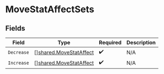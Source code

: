 # MoveStatAffectSets


## Fields

| Field                                                            | Type                                                             | Required                                                         | Description                                                      |
| ---------------------------------------------------------------- | ---------------------------------------------------------------- | ---------------------------------------------------------------- | ---------------------------------------------------------------- |
| `Decrease`                                                       | [][shared.MoveStatAffect](../../models/shared/movestataffect.md) | :heavy_check_mark:                                               | N/A                                                              |
| `Increase`                                                       | [][shared.MoveStatAffect](../../models/shared/movestataffect.md) | :heavy_check_mark:                                               | N/A                                                              |